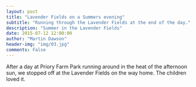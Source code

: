 ```yaml
---
layout: post
title: "Lavender Fields on a Summers evening"
subtitle: "Running through the Lavender Fields at the end of the day."
description: "Summer in the Lavender Fields"
date: 2015-07-12 12:00:00
author: "Martin Dawson"
header-img: "img/03.jpg"
comments: False
---
```

After a day at Priory Farm Park running around in the heat of the afternoon sun, we stopped off at the Lavender Fields on the way home. The children loved it.
